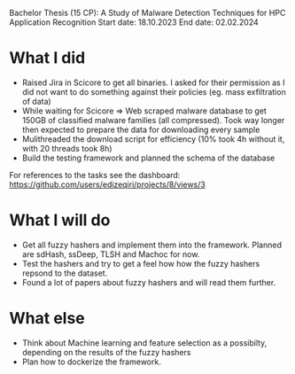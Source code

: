 Bachelor Thesis (15 CP): A Study of Malware Detection Techniques for HPC Application Recognition
Start date: 18.10.2023
End date: 02.02.2024

# What I did

- Raised Jira in Scicore to get all binaries. I asked for their permission as I did not want to do something against their policies (eg. mass exfiltration of data)
- While waiting for Scicore => Web scraped malware database to get 150GB of classified malware families (all compressed). Took way longer then expected to prepare the data for downloading every sample
- Mulithreaded the download script for efficiency (10% took 4h without it, with 20 threads took 8h)
- Build the testing framework and planned the schema of the database

For references to the tasks see the dashboard: https://github.com/users/edizeqiri/projects/8/views/3

# What I will do

- Get all fuzzy hashers and implement them into the framework. Planned are sdHash, ssDeep, TLSH and Machoc for now.
- Test the hashers and try to get a feel how how the fuzzy hashers repsond to the dataset.
- Found a lot of papers about fuzzy hashers and will read them further.

# What else

- Think about Machine learning and feature selection as a possibilty, depending on the results of the fuzzy hashers
- Plan how to dockerize the framework.